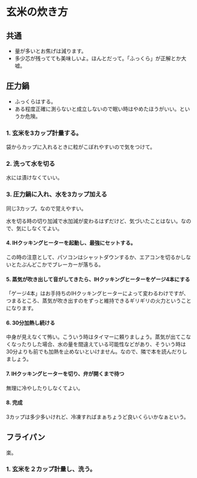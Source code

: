 # 玄米の炊き方

## 共通

 - 量が多いとお焦げは減ります。
 - 多少芯が残ってても美味しいよ。ほんとだって。「ふっくら」が正解とか大嘘。

## 圧力鍋

 - ふっくらはする。
 - ある程度正確に測らないと成立しないので眠い時はやめたほうがいい。というか危険。

### 1. 玄米を3カップ計量する。

袋からカップに入れるときに粒がこぼれやすいので気をつけて。

### 2. 洗って水を切る

水には漬けなくていい。

### 3. 圧力鍋に入れ、水を3カップ加える

同じ3カップ。なので覚えやすい。

水を切る時の切り加減で水加減が変わるはずだけど、気づいたことはない。なので、気にしなくてよい。

#### 4. IHクッキングヒーターを起動し、最強にセットする。

この時の注意として、パソコンはシャットダウンするか、エアコンを切るかしないとたぶんどこかでブレーカーが落ちる。

#### 5. 蒸気が吹き出して音がしてきたら、IHクッキングヒーターをゲージ4本にする

「ゲージ4本」はお手持ちのIHクッキングヒーターによって変わるわけですが、つまるところ、蒸気が吹き出すのをずっと維持できるギリギリの火力ということになります。

#### 6. 30分加熱し続ける

中身が見えなくて怖い。こういう時はタイマーに頼りましょう。蒸気が出てこなくなったりした場合、水の量を間違えている可能性などがあり、そういう時は30分よりも前でも加熱を止めないといけません。なので、隣で本を読んだりしましょう。

#### 7. IHクッキングヒーターを切り、弁が開くまで待つ

無理に冷やしたりしなくてよい。

#### 8. 完成

3カップは多少多いけれど、冷凍すればまぁちょうど良いくらいかなぁという。

## フライパン

楽。

### 1. 玄米を２カップ計量し、洗う。
